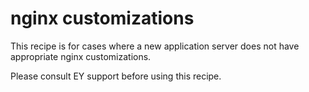 nginx customizations
====================

This recipe is for cases where a new application server does not have
appropriate nginx customizations.

Please consult EY support before using this recipe.